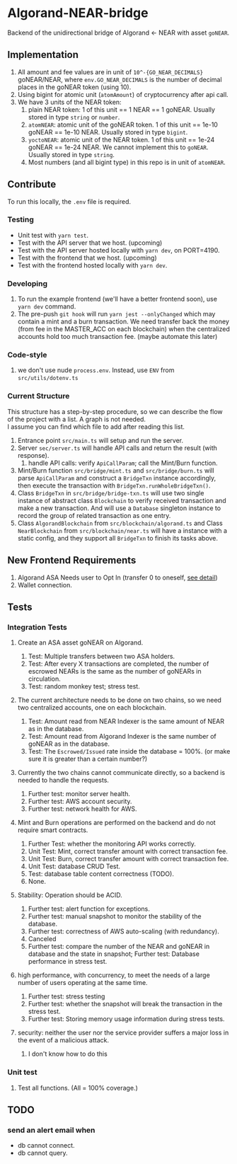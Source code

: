 # Algorand-NEAR-bridge

Backend of the unidirectional bridge of Algorand <- NEAR with asset `goNEAR`.

## Implementation

1. All amount and fee values are in unit of `10^-{GO_NEAR_DECIMALS}` goNEAR/NEAR, where `env.GO_NEAR_DECIMALS` is the number of decimal places in the goNEAR token (using 10).
2. Using bigint for atomic unit (`atomAmount`) of cryptocurrency after api call.
3. We have 3 units of the NEAR token:
   1. plain NEAR token: 1 of this unit == 1 NEAR == 1 goNEAR. Usually stored in type `string` or `number`.
   2. `atomNEAR`: atomic unit of the goNEAR token. 1 of this unit == 1e-10 goNEAR == 1e-10 NEAR. Usually stored in type `bigint`.
   3. `yoctoNEAR`: atomic unit of the NEAR token. 1 of this unit == 1e-24 goNEAR == 1e-24 NEAR. We cannot implement this to `goNEAR`. Usually stored in type `string`.
   4. Most numbers (and all bigint type) in this repo is in unit of `atomNEAR`.

## Contribute

To run this locally, the `.env` file is required.

### Testing

- Unit test with `yarn test`.
- Test with the API server that we host. (upcoming)
- Test with the API server hosted locally with `yarn dev`, on PORT=4190.
- Test with the frontend that we host. (upcoming)
- Test with the frontend hosted locally with `yarn dev`.

### Developing

1. To run the example frontend (we'll have a better frontend soon), use `yarn dev` command.
2. The pre-push `git hook` will run `yarn jest --onlyChanged` which may contain a mint and a burn transaction. We need transfer back the money (from fee in the MASTER_ACC on each blockchain) when the centralized accounts hold too much transaction fee. (maybe automate this later)

### Code-style

1. we don't use nude `process.env`. Instead, use `ENV` from `src/utils/dotenv.ts`

### Current Structure

This structure has a step-by-step procedure, so we can describe the flow of the project with a list. A graph is not needed.  
I assume you can find which file to add after reading this list.

1. Entrance point `src/main.ts` will setup and run the server.
2. Server `sec/server.ts` will handle API calls and return the result (with response).
   1. handle API calls: verify `ApiCallParam`; call the Mint/Burn function.
3. Mint/Burn function `src/bridge/mint.ts` and `src/bridge/burn.ts` will parse `ApiCallParam` and construct a `BridgeTxn` instance accordingly, then execute the transaction with `BridgeTxn.runWholeBridgeTxn()`.
4. Class `BridgeTxn` in `src/bridge/bridge-txn.ts` will use two single instance of abstract class `Blockchain` to verify received transaction and make a new transaction. And will use a `Database` singleton instance to record the group of related transaction as one entry.
5. Class `AlgorandBlockchain` from `src/blockchain/algorand.ts` and Class `NearBlockchain` from `src/blockchain/near.ts` will have a instance with a static config, and they support all `BridgeTxn` to finish its tasks above.

## New Frontend Requirements

1. Algorand ASA Needs user to Opt In (transfer 0 to oneself, [see detail](https://developer.algorand.org/docs/get-details/asa/#receiving-an-asset))
2. Wallet connection.

## Tests

### Integration Tests

1. Create an ASA asset goNEAR on Algorand.

   1. Test: Multiple transfers between two ASA holders.
   2. Test: After every X transactions are completed, the number of escrowed NEARs is the same as the number of goNEARs in circulation.
   3. Test: random monkey test; stress test.

2. The current architecture needs to be done on two chains, so we need two centralized accounts, one on each blockchain.

   1. Test: Amount read from NEAR Indexer is the same amount of NEAR as in the database.
   2. Test: Amount read from Algorand Indexer is the same number of goNEAR as in the database.
   3. Test: The `Escrowed/Issued` rate inside the database = 100%. (or make sure it is greater than a certain number?)

3. Currently the two chains cannot communicate directly, so a backend is needed to handle the requests.

   1. Further test: monitor server health.
   2. Further test: AWS account security.
   3. Further test: network health for AWS.

4. Mint and Burn operations are performed on the backend and do not require smart contracts.

   1. Further Test: whether the monitoring API works correctly.
   2. Unit Test: Mint, correct transfer amount with correct transaction fee.
   3. Unit Test: Burn, correct transfer amount with correct transaction fee.
   4. Unit Test: database CRUD Test.
   5. Test: database table content correctness (TODO).
   6. None.

5. Stability: Operation should be ACID.

   1. Further test: alert function for exceptions.
   2. Further test: manual snapshot to monitor the stability of the database.
   3. Further test: correctness of AWS auto-scaling (with redundancy).
   4. Canceled
   5. Further test: compare the number of the NEAR and goNEAR in database and the state in snapshot; Further test: Database performance in stress test.

6. high performance, with concurrency, to meet the needs of a large number of users operating at the same time.

   1. Further test: stress testing
   2. Further test: whether the snapshot will break the transaction in the stress test.
   3. Further test: Storing memory usage information during stress tests.

7. security: neither the user nor the service provider suffers a major loss in the event of a malicious attack.

   1. I don't know how to do this <!-- TODO -->

### Unit test

1. Test all functions. (All = 100% coverage.)

## TODO

### send an alert email when

- db cannot connect.
- db cannot query.
